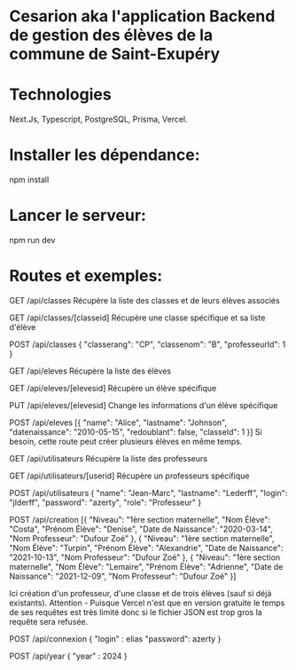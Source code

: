 <h1>Cesarion aka l'application Backend de gestion des élèves de la commune de Saint-Exupéry</h1>

<h1>Technologies</h1>
Next.Js, Typescript, PostgreSQL, Prisma, Vercel.

<h1>Installer les dépendance:</h1>
npm install

<h1>Lancer le serveur:</h1>
npm run dev

<h1>Routes et exemples:</h1>
GET /api/classes
Récupère la liste des classes et de leurs élèves associés

GET /api/classes/[classeid]
Récupère une classe spécifique et sa liste d'élève

POST /api/classes 
{
    "classerang": "CP",
    "classenom": "B",
    "professeurId": 1
}

GET /api/eleves
Récupère la liste des élèves

GET /api/eleves/[elevesid]
Récupère un élève spécifique

PUT /api/eleves/[elevesid]
Change les informations d'un élève spécifique

POST /api/eleves
[{
    "name": "Alice",
    "lastname": "Johnson",
    "datenaissance": "2010-05-15",
    "redoublant": false,
    "classeId": 1
}]
Si besoin, cette route peut créer plusieurs élèves en même temps.

GET /api/utilisateurs
Récupère la liste des professeurs

GET /api/utilisateurs/[userid]
Récupère un professeurs spécifique

POST /api/utilisateurs
{
    "name": "Jean-Marc",
    "lastname": "Lederff",
    "login": "jlderff",
    "password": "azerty",
    "role": "Professeur"
}

POST /api/creation
[{
    "Niveau": "1ère section maternelle",
    "Nom Élève": "Costa",
    "Prénom Élève": "Denise",
    "Date de Naissance": "2020-03-14",
    "Nom Professeur": "Dufour Zoé"
  },
  {
    "Niveau": "1ère section maternelle",
    "Nom Élève": "Turpin",
    "Prénom Élève": "Alexandrie",
    "Date de Naissance": "2021-10-13",
    "Nom Professeur": "Dufour Zoé"
  },
  {
    "Niveau": "1ère section maternelle",
    "Nom Élève": "Lemaire",
    "Prénom Élève": "Adrienne",
    "Date de Naissance": "2021-12-09",
    "Nom Professeur": "Dufour Zoé"
}]

Ici création d'un professeur, d'une classe et de trois élèves (sauf si déjà existants).
Attention - Puisque Vercel n'est que en version gratuite le temps de ses requêtes est très limité donc si le fichier JSON est trop gros la requête sera refusée.

  POST /api/connexion
  {
    "login" : elias
    "password": azerty
  }

POST /api/year
{
    "year" : 2024
}